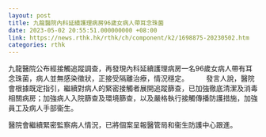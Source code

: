 ```yaml
---
layout: post
title: 九龍醫院內科延續護理病房96歲女病人帶耳念珠菌
date: 2023-05-02 20:55:51.000000000 +08:00
link: https://news.rthk.hk/rthk/ch/component/k2/1698875-20230502.htm
categories: rthk
---
```


九龍醫院公布經接觸追蹤調查，再發現內科延續護理病房一名96歲女病人帶有耳念珠菌，病人並無感染徵狀，正接受隔離治療，情況穩定。
　　 
發言人說，醫院會根據既定指引，繼續對病人的緊密接觸者展開追蹤篩查，已加強徹底清潔及消毒相關病房；加強病人入院篩查及環境篩查，以及嚴格執行接觸傳播防護措施，加強員工及病人手部衞生。

醫院會繼續緊密監察病人情況，已將個案呈報醫管局和衞生防護中心跟進。
